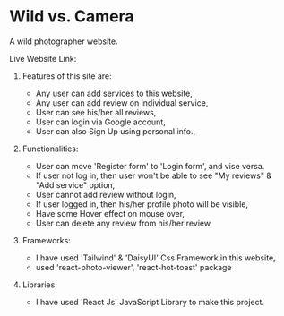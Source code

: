 # Wild vs. Camera #
A wild photographer website.

Live Website Link: 

1. Features of this site are: 

    * Any user can add services to this website,
    * Any user can add review on individual service,
    * User can see his/her all reviews,
    * User can login via Google account,
    * User can also Sign Up using personal info.,

2. Functionalities:

    * User can move 'Register form' to 'Login form', and vise versa.
    * If user not log in, then user won't be able to see "My reviews" & "Add service" option,
    * User cannot add review without login,
    * If user logged in, then his/her profile photo will be visible,
    * Have some Hover effect on mouse over,
    * User can delete any review from his/her review

3. Frameworks:

    * I have used 'Tailwind' & 'DaisyUI' Css Framework in this website,
    * used 'react-photo-viewer', 'react-hot-toast' package

4. Libraries:

    * I have used 'React Js' JavaScript Library to make this project.